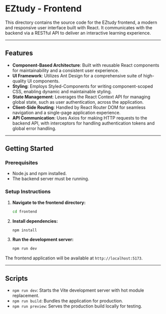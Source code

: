# EZtudy - Frontend

This directory contains the source code for the EZtudy frontend, a modern and responsive user interface built with React. It communicates with the backend via a RESTful API to deliver an interactive learning experience.

---

## Features

-   **Component-Based Architecture**: Built with reusable React components for maintainability and a consistent user experience.
-   **UI Framework**: Utilizes Ant Design for a comprehensive suite of high-quality UI components.
-   **Styling**: Employs Styled-Components for writing component-scoped CSS, enabling dynamic and maintainable styling.
-   **State Management**: Leverages the React Context API for managing global state, such as user authentication, across the application.
-   **Client-Side Routing**: Handled by React Router DOM for seamless navigation and a single-page application experience.
-   **API Communication**: Uses Axios for making HTTP requests to the backend API, with interceptors for handling authentication tokens and global error handling.

---

## Getting Started

### Prerequisites

-   Node.js and npm installed.
-   The backend server must be running.

### Setup Instructions

1.  **Navigate to the frontend directory:**
    ```sh
    cd frontend
    ```

2.  **Install dependencies:**
    ```sh
    npm install
    ```

3.  **Run the development server:**
    ```sh
    npm run dev
    ```

The frontend application will be available at `http://localhost:5173`.

---

## Scripts

-   `npm run dev`: Starts the Vite development server with hot module replacement.
-   `npm run build`: Bundles the application for production.
-   `npm run preview`: Serves the production build locally for testing.